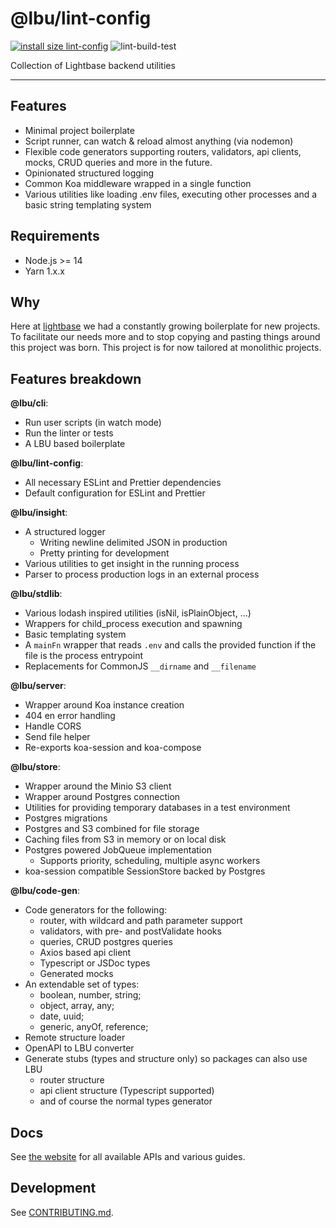 # @lbu/lint-config

[![install size lint-config](https://packagephobia.com/badge?p=@lbu/lint-config)](https://packagephobia.com/result?p=@lbu/lint-config)
![lint-build-test](https://github.com/lightbasenl/lbu/workflows/lint-build-test/badge.svg)

Collection of Lightbase backend utilities

---

## Features

- Minimal project boilerplate
- Script runner, can watch & reload almost anything (via nodemon)
- Flexible code generators supporting routers, validators, api clients, mocks,
  CRUD queries and more in the future.
- Opinionated structured logging
- Common Koa middleware wrapped in a single function
- Various utilities like loading .env files, executing other processes and a
  basic string templating system

## Requirements

- Node.js >= 14
- Yarn 1.x.x

## Why

Here at [lightbase](https://lightbase.nl) we had a constantly growing
boilerplate for new projects. To facilitate our needs more and to stop copying
and pasting things around this project was born. This project is for now
tailored at monolithic projects.

## Features breakdown

**@lbu/cli**:

- Run user scripts (in watch mode)
- Run the linter or tests
- A LBU based boilerplate

**@lbu/lint-config**:

- All necessary ESLint and Prettier dependencies
- Default configuration for ESLint and Prettier

**@lbu/insight**:

- A structured logger
  - Writing newline delimited JSON in production
  - Pretty printing for development
- Various utilities to get insight in the running process
- Parser to process production logs in an external process

**@lbu/stdlib**:

- Various lodash inspired utilities (isNil, isPlainObject, ...)
- Wrappers for child_process execution and spawning
- Basic templating system
- A `mainFn` wrapper that reads `.env` and calls the provided function if the
  file is the process entrypoint
- Replacements for CommonJS `__dirname` and `__filename`

**@lbu/server**:

- Wrapper around Koa instance creation
- 404 en error handling
- Handle CORS
- Send file helper
- Re-exports koa-session and koa-compose

**@lbu/store**:

- Wrapper around the Minio S3 client
- Wrapper around Postgres connection
- Utilities for providing temporary databases in a test environment
- Postgres migrations
- Postgres and S3 combined for file storage
- Caching files from S3 in memory or on local disk
- Postgres powered JobQueue implementation
  - Supports priority, scheduling, multiple async workers
- koa-session compatible SessionStore backed by Postgres

**@lbu/code-gen**:

- Code generators for the following:
  - router, with wildcard and path parameter support
  - validators, with pre- and postValidate hooks
  - queries, CRUD postgres queries
  - Axios based api client
  - Typescript or JSDoc types
  - Generated mocks
- An extendable set of types:
  - boolean, number, string;
  - object, array, any;
  - date, uuid;
  - generic, anyOf, reference;
- Remote structure loader
- OpenAPI to LBU converter
- Generate stubs (types and structure only) so packages can also use LBU
  - router structure
  - api client structure (Typescript supported)
  - and of course the normal types generator

## Docs

See [the website](https://lbu.lightbase.nl) for all available APIs and various
guides.

## Development

See [CONTRIBUTING.md](/CONTRIBUTING.md).
